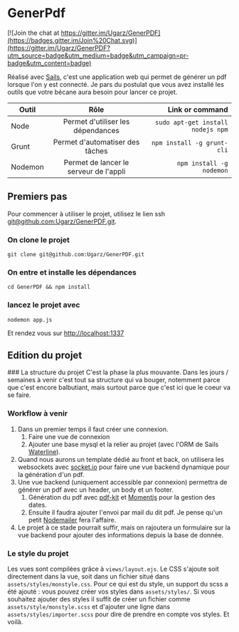 # GenerPdf

[![Join the chat at https://gitter.im/Ugarz/GenerPDF](https://badges.gitter.im/Join%20Chat.svg)](https://gitter.im/Ugarz/GenerPDF?utm_source=badge&utm_medium=badge&utm_campaign=pr-badge&utm_content=badge)

Réalisé avec [Sails](http://sailsjs.org), c'est une application web qui permet de générer un pdf lorsque l'on y est connecté.
Je pars du postulat que vous avez installé les outils que votre bécane aura besoin pour lancer ce projet.

| Outil	        | Rôle          												 | Link or command								     |
| ------------- |:--------------------------------------:| -----------------------------------:|
| Node 					| Permet d'utiliser les dépendances      | `sudo apt-get install nodejs npm`   |
| Grunt		      | Permet d'automatiser des tâches        | `npm install -g grunt-cli` 				 |
| Nodemon	      | Permet de lancer le serveur de l'appli | `npm install -g nodemon` 				   |

## Premiers pas
Pour commencer à utiliser le projet, utilisez le lien ssh [git@github.com:Ugarz/GenerPDF.git](http://git@github.com:Ugarz/GenerPDF.git).

### On clone le projet
```
git clone git@github.com:Ugarz/GenerPDF.git
```

### On entre et installe les dépendances
```
cd GenerPDF && npm install
```

### lancez le projet avec 
```
nodemon app.js
```
Et rendez vous sur [http://localhost:1337](http://localhost:1337)

## Edition du projet

### La structure du projet
C'est la phase la plus mouvante.
Dans les jours / semaines à venir c'est tout sa structure qui va bouger, notemment parce que c'est encore balbutiant, mais surtout parce que c'est ici que le coeur va se faire.

### Workflow à venir
1. Dans un premier temps il faut créer une connexion.
	1. Faire une vue de connexion
	2. Ajouter une base mysql et la relier au projet (avec l'ORM de Sails [Waterline](https://github.com/balderdashy/waterline)).
2. Quand nous aurons un template dédié au front et back, on utilisera les websockets avec [socket.io](http://socket.io) pour faire une vue backend dynamique pour la génération d'un pdf.
3. Une vue backend (uniquement accessible par connexion) permettra de générer un pdf avec un header, un body et un footer.
	1. Génération du pdf avec [pdf-kit](https://github.com/pdfkit/pdfkit) et [Momentjs](http://momentjs.com/) pour la gestion des dates.
	2. Ensuite il faudra ajouter l'envoi par mail du dit pdf. Je pense qu'un petit [Nodemailer](https://github.com/andris9/Nodemailer) fera l'affaire.
4. Le projet à ce stade pourrait suffir, mais on rajoutera un formulaire sur la vue backend pour ajouter des informations depuis la base de donnée.


### Le style du projet
Les vues sont compilées grâce à `views/layout.ejs`.
Le CSS s'ajoute soit directement dans la vue, soit dans un fichier situé dans `assets/styles/monstyle.css`.
Pour ce qui est du style, un support du scss a été ajouté : vous pouvez créer vos styles dans `assets/styles/`. Si vous souhaitez ajouter des styles il suffit de créer un fichier comme `assets/style/monstyle.scss` et d'ajouter une ligne dans `assets/styles/importer.scss` pour dire de prendre en compte vos styles. Et voilà.